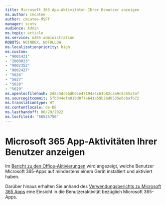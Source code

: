 ```yaml
---
title: Microsoft 365 App-Aktivitäten Ihrer Benutzer anzeigen
ms.author: cmcatee
author: cmcatee-MSFT
manager: scotv
audience: Admin
ms.topic: article
ms.service: o365-administration
ROBOTS: NOINDEX, NOFOLLOW
ms.localizationpriority: high
ms.custom:
- "9001421"
- "2000023"
- "9002352"
- "9002427"
- "5626"
- "5627"
- "5628"
- "5629"
ms.openlocfilehash: 2d8c5dc6bdb0ce47194a4c64b82caa9c8c55a3af
ms.sourcegitcommit: 5fb344efe019d0f7e641a59b2bd0535e6cbafb72
ms.translationtype: HT
ms.contentlocale: de-DE
ms.lasthandoff: 06/29/2022
ms.locfileid: "66525756"
---
```

# <a name="view-your-users-microsoft-365-apps-activity"></a>Microsoft 365 App-Aktivitäten Ihrer Benutzer anzeigen

Im [Bericht zu den Office-Aktivierungen](https://docs.microsoft.com/microsoft-365/admin/activity-reports/microsoft-office-activations) wird angezeigt, welche Benutzer Microsoft 365-Apps auf mindestens einem Gerät installiert und aktiviert haben.

Darüber hinaus erhalten Sie anhand des [Verwendungsberichts zu Microsoft 365 Apps](https://docs.microsoft.com/microsoft-365/admin/activity-reports/microsoft365-apps-usage) eine Einsicht in die Benutzeraktivität bezüglich Microsoft 365-Apps.
